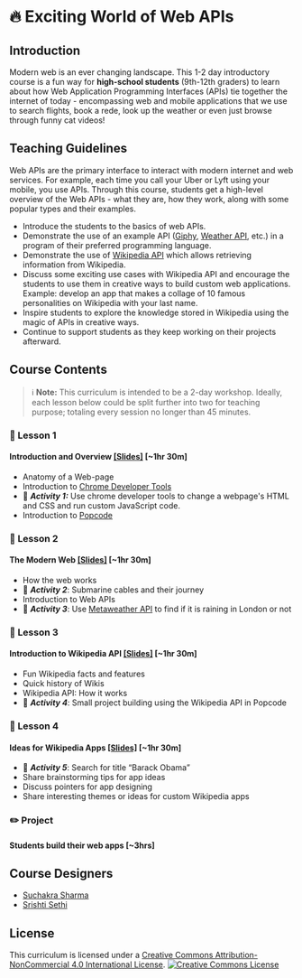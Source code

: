 # :fire: Exciting World of Web APIs

## Introduction
Modern web is an ever changing landscape. This 1-2 day introductory course is a fun way for **high-school students** (9th-12th graders) to learn about how Web Application Programming Interfaces (APIs) tie together the internet of today - encompassing web and mobile applications that we use to search flights, book a rede, look up the weather or even just browse through funny cat videos!


## Teaching Guidelines
Web APIs are the primary interface to interact with modern internet and web services. For example, each time you call your Uber or Lyft using your mobile, you use APIs. Through this course, students get a high-level overview of the Web APIs - what they are, how they work, along with some popular types and their examples. 
* Introduce the students to the basics of web APIs. 
* Demonstrate the use of an example API ([Giphy](https://developers.giphy.com/), [Weather API](https://openweathermap.org/api), etc.) in a program of their preferred programming language. 
* Demonstrate the use of [Wikipedia API](https://www.mediawiki.org/wiki/API:Main_page) which allows retrieving information from Wikipedia. 
* Discuss some exciting use cases with Wikipedia API and encourage the students to use them in creative ways to build custom web applications. Example: develop an app that makes a collage of 10 famous personalities on Wikipedia with your last name. 
* Inspire students to explore the knowledge stored in Wikipedia using the magic of APIs in creative ways. 
* Continue to support students as they keep working on their projects afterward. 

## Course Contents

> :information_source: **Note:** This curriculum is intended to be a 2-day workshop. Ideally, each lesson below could be split further into two for teaching purpose; totaling every session no longer than 45 minutes. 

### :book: Lesson 1  

#### Introduction and Overview [[Slides]](https://docs.google.com/presentation/d/1S-Vw21B3Y_s36S37aysec02T-zdl2EwSCwRBv1j6zag/edit?usp=sharing) [~1hr 30m]

* Anatomy of a Web-page
* Introduction to [Chrome Developer Tools](https://developers.google.com/web/tools/chrome-devtools)
* :wrench: ***Activity 1:*** Use chrome developer tools to change a webpage's HTML and CSS and run custom JavaScript code.
* Introduction to [Popcode](https://popcode.org)
 
### :book: Lesson 2

#### The Modern Web [[Slides]](https://docs.google.com/presentation/d/1jYqD6SUQaij-P3HIPPwJr-JgMXCq4An9leiGUZRBcT8/edit?usp=sharing) [~1hr 30m]
* How the web works
* :wrench: ***Activity 2***: Submarine cables and their journey
* Introduction to Web APIs
* :wrench: ***Activity 3***:  Use [Metaweather API](https://www.metaweather.com/api/) to find if it is raining in London or not

### :book: Lesson 3
#### Introduction to Wikipedia API [[Slides]](https://docs.google.com/presentation/d/1uMPY4dt_c4FM3Vzcr5FcYC6-tE6hfoWUV_PEuzamStU/edit?usp=sharing) [~1hr 30m]
* Fun Wikipedia facts and features
* Quick history of Wikis
* Wikipedia API: How it works 
* :wrench: ***Activity 4***: Small project building using the Wikipedia API in Popcode

### :book: Lesson 4
#### Ideas for Wikipedia Apps [[Slides]](https://docs.google.com/presentation/d/1JJLM9uA-BJYyvsN0k8Ae2WOLQ3Eehk9p6YZullwx_LQ/edit?usp=sharing) [~1hr 30m]
* :wrench: ***Activity 5***: Search for title “Barack Obama”
* Share brainstorming tips for app ideas
* Discuss pointers for app designing
* Share interesting themes or ideas for custom Wikipedia apps

### :pencil2: Project
#### Students build their web apps [~3hrs]

## Course Designers
 - [Suchakra Sharma](https://github.com/tuxology)
 - [Srishti Sethi](https://github.com/srish)

## License
This curriculum is licensed under a <a rel="license" href="http://creativecommons.org/licenses/by-nc/4.0/">Creative Commons Attribution-NonCommercial 4.0 International License</a>. <a rel="license" href="http://creativecommons.org/licenses/by-nc/4.0/"><img alt="Creative Commons License" style="border-width:0" src="https://i.creativecommons.org/l/by-nc/4.0/88x31.png" /></a>
